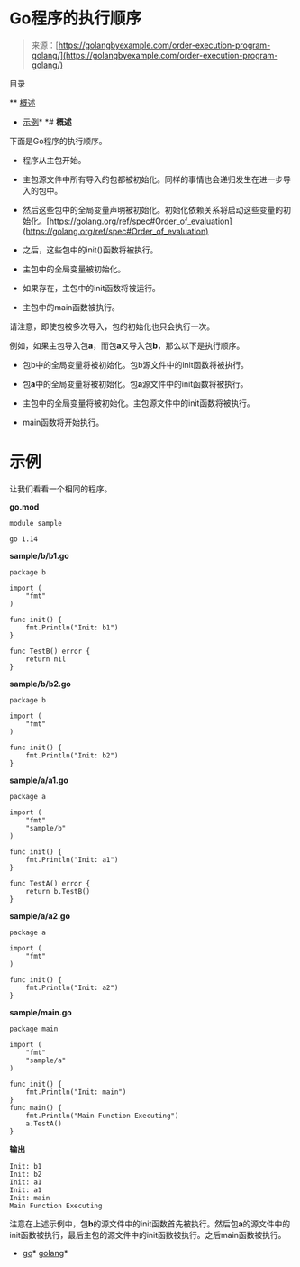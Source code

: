<!--yml

分类：未分类

日期：2024-10-13 06:30:21

-->

# Go程序的执行顺序

> 来源：[https://golangbyexample.com/order-execution-program-golang/](https://golangbyexample.com/order-execution-program-golang/)

目录

**   [概述](#Overview "Overview")

+   [示例](#Example "Example")*  *# **概述**

下面是Go程序的执行顺序。

+   程序从主包开始。

+   主包源文件中所有导入的包都被初始化。同样的事情也会递归发生在进一步导入的包中。

+   然后这些包中的全局变量声明被初始化。初始化依赖关系将启动这些变量的初始化。[https://golang.org/ref/spec#Order_of_evaluation](https://golang.org/ref/spec#Order_of_evaluation)

+   之后，这些包中的init()函数将被执行。

+   主包中的全局变量被初始化。

+   如果存在，主包中的init函数将被运行。

+   主包中的main函数被执行。

请注意，即使包被多次导入，包的初始化也只会执行一次。

例如，如果主包导入包**a**，而包**a**又导入包**b**，那么以下是执行顺序。

+   包b中的全局变量将被初始化。包b源文件中的init函数将被执行。

+   包**a**中的全局变量将被初始化。包**a**源文件中的init函数将被执行。

+   主包中的全局变量将被初始化。主包源文件中的init函数将被执行。

+   main函数将开始执行。

# **示例**

让我们看看一个相同的程序。

**go.mod**

```
module sample

go 1.14
```

**sample/b/b1.go**

```
package b

import (
	"fmt"
)

func init() {
	fmt.Println("Init: b1")
}

func TestB() error {
	return nil
}
```

**sample/b/b2.go**

```
package b

import (
	"fmt"
)

func init() {
	fmt.Println("Init: b2")
}
```

**sample/a/a1.go**

```
package a

import (
	"fmt"
	"sample/b"
)

func init() {
	fmt.Println("Init: a1")
}

func TestA() error {
	return b.TestB()
}
```

**sample/a/a2.go**

```
package a

import (
	"fmt"
)

func init() {
	fmt.Println("Init: a2")
}
```

**sample/main.go**

```
package main

import (
	"fmt"
	"sample/a"
)

func init() {
	fmt.Println("Init: main")
}
func main() {
	fmt.Println("Main Function Executing")
	a.TestA()
}
```

**输出**

```
Init: b1
Init: b2
Init: a1
Init: a1
Init: main
Main Function Executing
```

注意在上述示例中，包**b**的源文件中的init函数首先被执行。然后包**a**的源文件中的init函数被执行，最后主包的源文件中的init函数被执行。之后main函数被执行。

+   [go](https://golangbyexample.com/tag/go/)*   [golang](https://golangbyexample.com/tag/golang/)*
